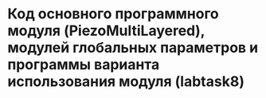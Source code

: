 # Код основного программного модуля (PiezoMultiLayered), модулей глобальных параметров и программы варианта использования модуля (labtask8)
